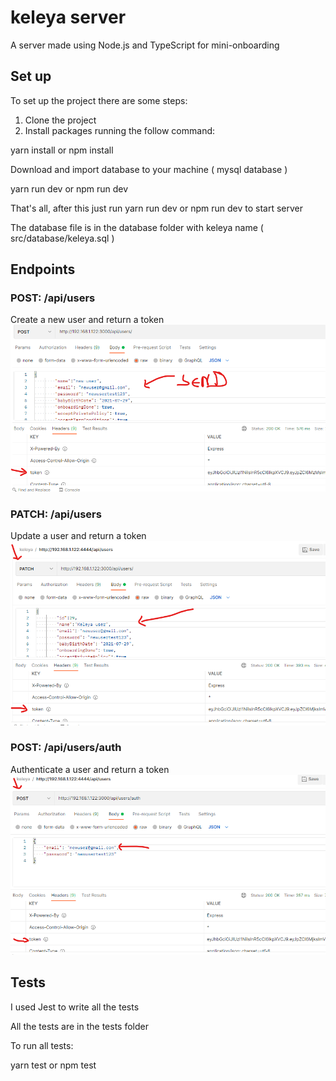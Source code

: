 # keleya server
A server made using Node.js and TypeScript for mini-onboarding

## Set up
To set up the project there are some steps:
1. Clone the project
2. Install packages running the follow command:
  
  yarn install or npm install
  
  Download and import database to your machine ( mysql database )
  
  yarn run dev or npm run dev
 
 That's all, after this just run yarn run dev or npm run dev to start server
 
 The database file is in the database folder with keleya name ( src/database/keleya.sql )

## Endpoints
### POST: /api/users
Create a new user and return a token
![Created a new user](https://github.com/antonio-nicolau/keleya-server/blob/master/screenshots/create_user.png)


### PATCH: /api/users
Update a user and return a token
![Update a user](https://github.com/antonio-nicolau/keleya-server/blob/master/screenshots/update_user.png)


### POST: /api/users/auth
Authenticate a user and return a token
![Authenticate user](https://github.com/antonio-nicolau/keleya-server/blob/master/screenshots/auth_user.png)

## Tests
I used Jest to write all the tests

All the tests are in the tests folder

To run all tests:

yarn test or npm test

